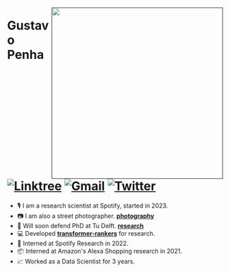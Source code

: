 [<img align="right" width="400" src="https://github-readme-stats.vercel.app/api?username=guzpenha&show_icons=true&theme=default&hide_border=true"/>]()

# Gustavo Penha [![Linktree](https://img.shields.io/badge/-Linktree-green?style=flat&logo=Linktree&logoColor=white)](https://linktr.ee/guzpenha) [![Gmail](https://img.shields.io/badge/guzpenha10@gmail.com-blue?style=flat&logo=Gmail&logoColor=white)](mailto:guzpenha10@gmail.com) [![Twitter](https://img.shields.io/badge/-Guz-blue?style=flat&logo=Twitter&logoColor=white)](https://twitter.com/_Guz_)  

<!-- <h2 align="center">About me</h2>-->

- 🎙️ I am a research scientist at Spotify, started in 2023.
- 📷 I am also a street photographer. [**photography**](https://guzpenha.github.io/gallery/)
- 🌱 Will soon defend PhD at Tu Delft. [**research**](https://guzpenha.github.io/guzblog/)
- 💻 Developed [**transformer-rankers**](https://guzpenha.github.io/transformer_rankers/) for research.
- 🎵 Interned at Spotify Research in 2022.
- 📦 Interned at Amazon's Alexa Shopping research in 2021.
- 📈 Worked as a Data Scientist for 3 years.




<!--  <h2 align="center">  Github stats 💻</h2>
<img width="50%" align="center" src="https://github-readme-stats.vercel.app/api?username=guzpenha&show_icons=true&theme=default&hide_border=true" />
   <img align="center" src="https://github-readme-stats.vercel.app/api?username=guzpenha&show_icons=true&theme=default" /> -->

